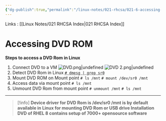 ```yaml
---
{"dg-publish":true,"permalink":"/linux-notes/021-rhcsa/021-6-accessing-dvd-rom/021-6-1-accessing-dvd-rom/","noteIcon":"","created":"2023-10-07T13:47:51.574+05:30","updated":"2023-10-13T17:08:57.266+05:30"}
---
```


Links : [[Linux Notes/021 RHCSA Index\|021 RHCSA Index]]

# Accessing DVD ROM

**Steps to access a DVD Rom in Linux**

1. Connect DVD to a VM
	![DVD.png|undefined](/img/user/Linux%20Notes/assets/DVD.png)
	![DVD 2.png|undefined](/img/user/Linux%20Notes/assets/DVD%202.png)
1. Detect DVD Rom in Linux
	<abbr title="dmesg shows all hardware information">`# dmesg | grep sr0`</abbr>
3. Mount DVD ROM on Mount point
	`# ls /mnt`
	`# mount /dev/sr0 /mnt`
4. Access data via mount point
	`# ls /mnt`
5. Unmount DVD Rom from mount point
	`# unmount /mnt`
	`# ls /mnt`

<hr>

>[!info]
**Device driver for DVD Rom is /dev/sr0
/mnt is by default available in Linux for mounting DVD Rom or USB drive
Installation DVD of RHEL 8 contains setup of 7000+ opensource software**

